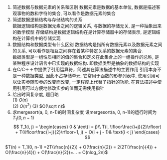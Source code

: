 # 

1. 简述数据与数据元素的关系和区别 
数据元素是数据的基本单位, 数据是描述客观事物的数和字符的集合, 可以看作是数据元素的集合
3. 简述数据逻辑结构与存储结构的关系  
数据逻辑结构是数据元素之间的逻辑关系, 与数据的存储无关, 是一种抽象出来的数学模型 
存储结构是数据逻辑结构在是计算存储器中的存储表示, 是逻辑结构在计算机中的存储实现 
5. 数据结构和数据类型有什么区别 
数据结构是指所有数据元素以及数据元素之间的关系, 可以看作是相互之间存在着某种特定关系的数据元素的集合.  
数据类型是一组性质相同的值的集合和定义在此集合上的一组操作的总称, 是某种程序设计语言中已实现的数据结构. 
即数据类型是抽象的数据结构的实现 
6. 在C/C＋＋中提供了引用运算符，简述其在算法描述中的主要作用 
引用本身不是一种数据类型, 因此不占存储单元. 它常用于函数的形参列表中, 使用引用可以让实参随形参的改变而改变, 一定程度上代替了指针的功能. 在算法描述中使用引用可以方便地修改实参的值而无需使用指针 
11. 给出时间复杂度, 题目略  
(1) $O(n)$   
(2) $O(n^2)$ 
(3) $O(\sqrt n)$ 
12.  求mergesort(a, 0, n-1)的时间复杂度 
设mergesort(a, 0, n-1)的运行时间为$T_1(0, n-1)$ 
$$ T_1(i, j) = \begin{cases} 
0 & \text{i = j}\\ 
T(i, \lfloor\frac{i+j}{2}\rfloor) + T(\lfloor\frac{i+j}{2}\rfloor+1, j) + O(i + j - 1)& \text{i < j} 
\end{cases}
$$
 
$T(n) = T_1(0, n-1) =2T(\frac{n}{2}) + O(\frac{n}{2}) = 2(2T(\frac{n}{4}) + O(\frac{n}{4})) + O(\frac{n}{2})=... = O(nlog_2n)$

